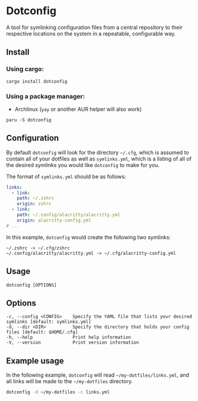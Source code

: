 # Dotconfig

A tool for symlinking configuration files from a central repository to their respective locations on
the system in a repeatable, configurable way.

## Install
### Using cargo:
```
cargo install dotconfig
```
### Using a package manager:
+ Archlinux (`yay` or another AUR helper will also work)
```
paru -S dotconfig
```

## Configuration
By default `dotconfig` will look for the directory `~/.cfg`, which is assumed to contain all of your
dotfiles as well as `symlinks.yml`, which is a listing of all of the desired symlinks you would like
`dotconfig` to make for you.

The format of `symlinks.yml` should be as follows:

```yaml
links:
  - link:
    path: ~/.zshrc
    origin: zshrc
  - link:
    path: ~/.config/alacritty/alacritty.yml
    origin: alacritty-config.yml
# ...
```
In this example, `dotconfig` would create the following two symlinks:
```
~/.zshrc -> ~/.cfg/zshrc
~/.config/alacritty/alacritty.yml -> ~/.cfg/alacritty-config.yml
```

## Usage
```
dotconfig [OPTIONS]
```

## Options
```
-c, --config <CONFIG>    Specify the YAML file that lists your desired symlinks [default: symlinks.yml]
-d, --dir <DIR>          Specify the directory that holds your config files [default: $HOME/.cfg]
-h, --help               Print help information
-V, --version            Print version information
```

## Example usage

In the following example, `dotconfig` will read `~/my-dotfiles/links.yml`, and all links will be
made to the `~/my-dotfiles` directory.

```sh
dotconfig -d ~/my-dotfiles -c links.yml
```
